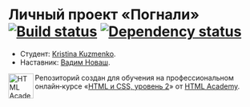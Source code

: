 # Личный проект «Погнали» [![Build status][travis-image]][travis-url] [![Dependency status][dependency-image]][dependency-url]

* Студент: [Kristina Kuzmenko](https://up.htmlacademy.ru/adaptive/18/user/608749).
* Наставник: [Вадим Новаш](https://htmlacademy.ru/profile/stakeout).

<a href="https://htmlacademy.ru/intensive/adaptive"><img align="left" width="50" height="50" alt="HTML Academy" src="https://up.htmlacademy.ru/static/img/intensive/adaptive/logo-for-github-2.png"></a>

Репозиторий создан для обучения на профессиональном онлайн‑курсе «[HTML и CSS, уровень 2](https://htmlacademy.ru/intensive/adaptive)» от [HTML Academy](https://htmlacademy.ru).

[travis-image]: https://travis-ci.com/htmlacademy-adaptive/608749-pognali-18.svg?branch=master
[travis-url]: https://travis-ci.com/htmlacademy-adaptive/608749-pognali-18
[dependency-image]: https://david-dm.org/htmlacademy-adaptive/608749-pognali-18/dev-status.svg?style=flat-square
[dependency-url]: https://david-dm.org/htmlacademy-adaptive/608749-pognali-18?type=dev
